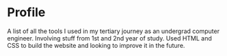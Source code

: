 # Profile
A list of all the tools I used in my tertiary journey as an undergrad computer engineer. Involving stuff from 1st and 2nd year of study.
Used HTML and CSS to build the website and looking to improve it in the future.
